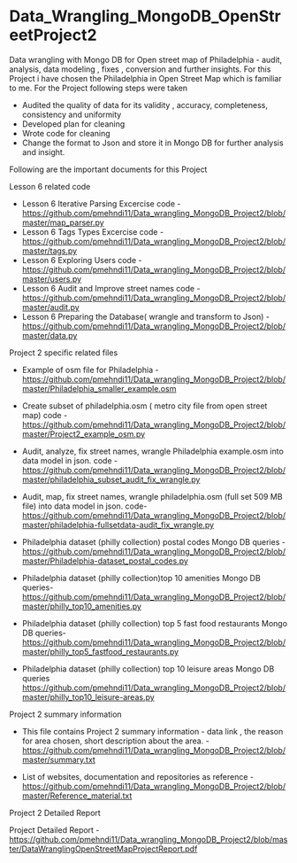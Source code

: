 # Data_Wrangling_MongoDB_OpenStreetProject2
Data wrangling with Mongo DB for Open street map of Philadelphia - audit, analysis, data modeling , fixes , conversion and further insights. For this Project i have chosen the Philadelphia in Open Street Map which is familiar to me.
For the Project following steps were taken
- Audited the quality of data for its validity , accuracy, completeness, consistency and uniformity
- Developed plan for cleaning
- Wrote code for cleaning
- Change the format to Json and store it in Mongo DB for further analysis and insight.

Following are the important documents for this Project

Lesson 6 related code

 - Lesson 6 Iterative Parsing Excercise code -   https://github.com/pmehndi11/Data_wrangling_MongoDB_Project2/blob/master/map_parser.py
 - Lesson 6 Tags Types Excercise code - https://github.com/pmehndi11/Data_wrangling_MongoDB_Project2/blob/master/tags.py
 - Lesson 6 Exploring Users code - https://github.com/pmehndi11/Data_wrangling_MongoDB_Project2/blob/master/users.py
 - Lesson 6 Audit and Improve street names code - https://github.com/pmehndi11/Data_wrangling_MongoDB_Project2/blob/master/audit.py
 - Lesson 6 Preparing the Database( wrangle and transform to Json) - https://github.com/pmehndi11/Data_wrangling_MongoDB_Project2/blob/master/data.py
 
Project 2 specific related files

- Example of osm file for Philadelphia - https://github.com/pmehndi11/Data_wrangling_MongoDB_Project2/blob/master/Philadelphia_smaller_example.osm 

- Create subset of philadelphia.osm ( metro city file from open street map) code - https://github.com/pmehndi11/Data_wrangling_MongoDB_Project2/blob/master/Project2_example_osm.py
- Audit, analyze, fix street names, wrangle Philadelphia example.osm into data model in json. code - https://github.com/pmehndi11/Data_wrangling_MongoDB_Project2/blob/master/philadelphia_subset_audit_fix_wrangle.py
- Audit, map, fix street names, wrangle philadelphia.osm (full set 509 MB file) into data model in json. code- https://github.com/pmehndi11/Data_wrangling_MongoDB_Project2/blob/master/philadelphia-fullsetdata-audit_fix_wrangle.py
- Philadelphia dataset (philly collection) postal codes Mongo DB queries - https://github.com/pmehndi11/Data_wrangling_MongoDB_Project2/blob/master/Philadelphia-dataset_postal_codes.py
- Philadelphia dataset (philly collection)top 10 amenities  Mongo DB queries- https://github.com/pmehndi11/Data_wrangling_MongoDB_Project2/blob/master/philly_top10_amenities.py
- Philadelphia dataset (philly collection) top 5 fast food restaurants Mongo DB queries-  https://github.com/pmehndi11/Data_wrangling_MongoDB_Project2/blob/master/philly_top5_fastfood_restaurants.py
- Philadelphia dataset (philly collection) top 10 leisure areas Mongo DB queries https://github.com/pmehndi11/Data_wrangling_MongoDB_Project2/blob/master/philly_top10_leisure-areas.py

Project 2 summary information

- This file contains Project 2 summary information - data link , the reason for area chosen, short description about the area. - https://github.com/pmehndi11/Data_wrangling_MongoDB_Project2/blob/master/summary.txt

- List of websites, documentation and repositories as reference -  https://github.com/pmehndi11/Data_wrangling_MongoDB_Project2/blob/master/Reference_material.txt

Project 2 Detailed Report

Project Detailed Report  - https://github.com/pmehndi11/Data_wrangling_MongoDB_Project2/blob/master/DataWranglingOpenStreetMapProjectReport.pdf
 
 
